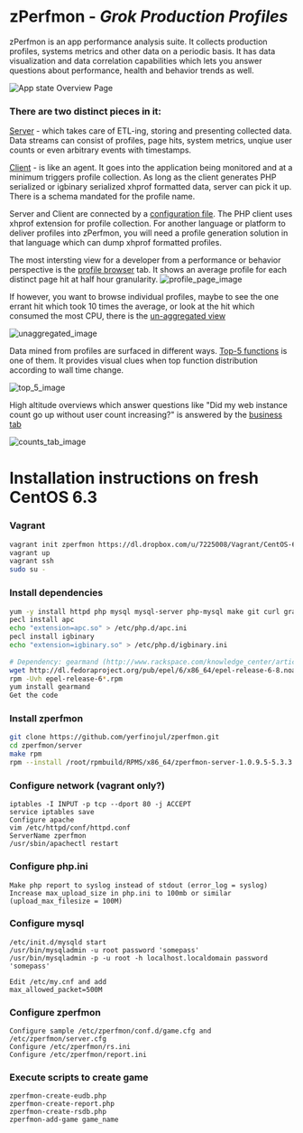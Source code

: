 zPerfmon - ***Grok Production Profiles***
========


zPerfmon is an app performance analysis suite. It collects production
profiles, systems metrics and other data on a periodic basis. It has
data visualization and data correlation capabilities which lets you
answer questions about performance, health and behavior trends as
well.

![App state Overview Page][overview_image]

### There are two distinct pieces in it:
 
[Server][server-code] - which takes care of ETL-ing, storing and presenting
  	collected data. Data streams can consist of profiles, page hits,
	system metrics, unqiue user counts or even arbitrary events
        with timestamps.

[Client][client-code] - is like an agent. It goes into the application being monitored and at
	a minimum triggers profile collection. As long as the client generates
	PHP serialized or igbinary serialized xhprof formatted data, server
	can pick it up. There is a schema mandated for the profile name.  

Server and Client are connected by a [configuration file][client-config]. The PHP client uses
xhprof extension for profile collection. For another language or platform to
deliver profiles into zPerfmon, you will need a profile generation solution
in that language which can dump xhprof formatted profiles.

The most intersting view for a developer from a performance or behavior
perspective is the [profile browser][profile-view] tab. It shows an average profile for each
distinct page hit at half hour granularity. 
![profile_page_image]

If however, you want to browse individual profiles, maybe to see the one
errant hit which took 10 times the average, or look at the hit which consumed
the most CPU, there is the [un-aggregated view][profile-view-unagg]

![unaggregated_image]

Data mined from profiles are surfaced in different ways.
[Top-5 functions][top-5-functions] is one of them. It provides visual clues
when top function distribution according to wall time change.

![top_5_image]

High altitude overviews which answer questions like "Did my web instance count
go up without user count increasing?" is answered by the [business tab][bd-dash]

![counts_tab_image]

[overview_image]: props/overview_small.jpg "Overview Dashboard"
[profile_page_image]: props/profile_page_small.jpg "Profile Tab"
[top_5_image]: props/top_5_small.jpg "Top5 functions Tab"
[unaggregated_image]: props/unaggregated_small.jpg "Unaggregated Profiles Page"
[counts_tab_image]: props/counts_tab_small.jpg "Instance and user count Tab"
[server-code]: server
[client-code]: client
[client-config]: client/zperfmon.ini.sample
[profile-view]: server/web_ui/profile-view
[profile-view-unagg]: server/web_ui/profile-view/ipview.php
[top-5-functions]: server/web_ui/top5-view/top5-view.php
[bd-dash]: server/web_ui/bd-view/bd-view.html


Installation instructions on fresh CentOS 6.3
=============================================

### Vagrant

```bash
vagrant init zperfmon https://dl.dropbox.com/u/7225008/Vagrant/CentOS-6.3-x86_64-minimal.box
vagrant up
vagrant ssh
sudo su -
```

### Install dependencies
```bash
yum -y install httpd php mysql mysql-server php-mysql make git curl graphviz rpm-build vim php-pear php-devel httpd-devel pcre-devel symlinks vixie-cron
pecl install apc
echo "extension=apc.so" > /etc/php.d/apc.ini
pecl install igbinary
echo "extension=igbinary.so" > /etc/php.d/igbinary.ini
 
# Dependency: gearmand (http://www.rackspace.com/knowledge_center/article/installing-rhel-epel-repo-on-centos-5x-or-6x)
wget http://dl.fedoraproject.org/pub/epel/6/x86_64/epel-release-6-8.noarch.rpm
rpm -Uvh epel-release-6*.rpm
yum install gearmand
Get the code
```

### Install zperfmon
```bash
git clone https://github.com/yerfinojul/zperfmon.git
cd zperfmon/server
make rpm
rpm --install /root/rpmbuild/RPMS/x86_64/zperfmon-server-1.0.9.5-5.3.3.x86_64.rpm
```

### Configure network (vagrant only?)

```
iptables -I INPUT -p tcp --dport 80 -j ACCEPT
service iptables save
Configure apache
vim /etc/httpd/conf/httpd.conf
ServerName zperfmon
/usr/sbin/apachectl restart
```

### Configure php.ini
```
Make php report to syslog instead of stdout (error_log = syslog) 
Increase max_upload_size in php.ini to 100mb or similar (upload_max_filesize = 100M)
```

### Configure mysql
```
/etc/init.d/mysqld start
/usr/bin/mysqladmin -u root password 'somepass'
/usr/bin/mysqladmin -p -u root -h localhost.localdomain password 'somepass'
```
 
```
Edit /etc/my.cnf and add
max_allowed_packet=500M
```

### Configure zperfmon
```
Configure sample /etc/zperfmon/conf.d/game.cfg and /etc/zperfmon/server.cfg
Configure /etc/zperfmon/rs.ini
Configure /etc/zperfmon/report.ini
```

### Execute scripts to create game
```
zperfmon-create-eudb.php
zperfmon-create-report.php
zperfmon-create-rsdb.php
zperfmon-add-game game_name
``` 

 
